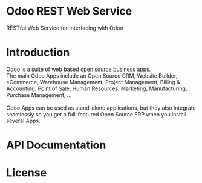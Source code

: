 # Odoo REST Web Service
RESTful Web Service for Interfacing with Odoo

# Introduction 

Odoo is a suite of web based open source business apps.
<br/>
The main Odoo Apps include an Open Source CRM, Website Builder, eCommerce, Warehouse Management, Project Management, Billing & Accounting, Point of Sale, Human Resources, Marketing, Manufacturing, Purchase Management, ...
<br/>
<br/>
Odoo Apps can be used as stand-alone applications, but they also integrate seamlessly so you get a full-featured Open Source ERP when you install several Apps.

# API Documentation

# License

